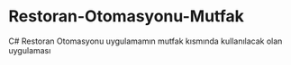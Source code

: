 # Restoran-Otomasyonu-Mutfak
C# Restoran Otomasyonu uygulamamın mutfak kısmında kullanılacak olan uygulaması
